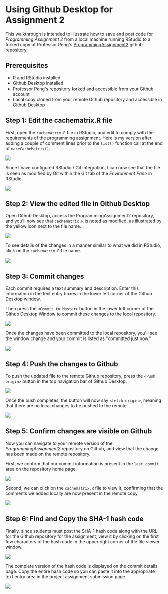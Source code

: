 # Using Github Desktop for Assignment 2

This walkthrough is intended to illustrate how to save and post code for *Programming Assignment 2* from a local machine running RStudio to a forked copy of Professor Peng's [ProgrammingAssignment2](https://github.com/rdpeng/ProgrammingAssignment2) github repository.

## Prerequisites

* R and RStudio installed
* Github Desktop installed
* Professor Peng's repository forked and accessible from your Github account
* Local copy cloned from your remote Github repository and accessible in Github Desktop

## Step 1: Edit the cachematrix.R file

First, open the `cachematrix.R` file in RStudio, and edit to comply with the requirements of the programming assignment. Here is my version after adding a couple of comment lines prior to the `list()` function call at the end of `makeCacheMatrix()`.

<img src="./images/rprog-githubDesktop01.png">

Since I have configured RStudio / Git integration, I can now see that the file is seen as modified by Git within the Git tab of the *Environment Pane* in RStudio.

<img src="./images/rprog-githubDesktop02.png">

## Step 2: View the edited file in Github Desktop

Open Github Desktop, access the ProgrammingAssignment2 repository, and you'll now see that `cachematrix.R` is noted as modified, as illustrated by the yellow icon next to the file name.

<img src="./images/rprog-githubDesktop03.png">

To see details of the changes in a manner similar to what we did in RStudio, click on the `cachematrix.R` file name.

<img src="./images/rprog-githubDesktop04.png">


## Step 3: Commit changes

Each commit requires a text summary and description. Enter this information in the text entry boxes in the lower left corner of the Github Desktop window.

Then press the `<Commit to Master>` button in the lower left corner of the Github Desktop Window to commit these changes to the local repository.

<img src="./images/rprog-githubDesktop06.png">

Once the changes have been committed to the local repository, you'll see the window change and your commit is listed as "committed just now."

<img src="./images/rprog-githubDesktop07.png">

## Step 4: Push the changes to Github

To push the updated file to the remote Github repository, press the `<Push origin>` button in the top navigation bar of Github Desktop.

<img src="./images/rprog-githubDesktop08.png">

Once the push completes, the button will now say `<fetch origin>`, meaning that there are no local changes to be pushed to the remote.

<img src="./images/rprog-githubDesktop09.png">

## Step 5: Confirm changes are visible on Github

Now you can navigate to your remote version of the *ProgrammingAssignment2* repository on Github, and view that the change has been made on the remote repository.

First, we confirm that our commit information is present in the `last commit` area on the repository home page.

<img src="./images/rprog-githubDesktop10.png">

Second, we can click on the `cachematrix.R` file to view it, confirming that the comments we added locally are now present in the remote copy.

<img src="./images/rprog-githubDesktop11.png">

## Step 6: Find and Copy the SHA-1 hash code

Finally, since students must post the SHA-1 hash code along with the URL for the Github repository for the assignment, view it by clicking on the first few characters of the hash code in the upper right corner of the file viewer window.

<img src="./images/rprog-githubDesktop12.png">

The complete version of the hash code is displayed on the commit details page. Copy the entire hash code so you can paste it into the appropriate text entry area in the project assignment submission page.

<img src="./images/rprog-githubDesktop13.png">
